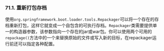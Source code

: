 ### 71.1. 重新打包存档

使用`org.springframework.boot.loader.tools.Repackager`可以将一个存在的存档重新打包，这样它就变成一个自包含的可执行存档。`Repackager`类需要提供单一的构造器参数，该参数指向一个存在的jar或war包。你可以使用两个可用的`repackage()`方法中的一个来替换原始的文件或写入新的目标，在repackager运行前还可以指定各种配置。
